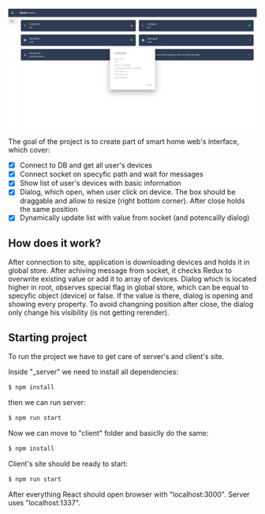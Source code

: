 ![Layout of application](./layout.png)

The goal of the project is to create part of smart home web's interface, which cover:

- [x] Connect to DB and get all user's devices
- [x] Connect socket on specyfic path and wait for messages
- [x] Show list of user's devices with basic information
- [x] Dialog, which open, when user click on device. The box should be draggable and allow to resize (right bottom corner). After close holds the same position
- [x] Dynamically update list with value from socket (and potencailly dialog)

## How does it work?

After connection to site, application is downloading devices and holds it in global store. After achiving message from socket, it checks Redux to overwrite existing value or add it to array of devices. Dialog which is located higher in root, observes special flag in global store, which can be equal to specyfic object (device) or false. If the value is there, dialog is opening and showing every property. To avoid changning position after close, the dialog only change his visibility (is not getting rerender).

## Starting project

To run the project we have to get care of server's and client's site.

Inside "_server" we need to install all dependencies:

```bash
$ npm install
```

then we can run server:

```bash
$ npm run start
```

Now we can move to "client" folder and basiclly do the same:

```bash
$ npm install
```

Client's site should be ready to start:

```bash
$ npm run start
```

After everything React should open browser with "localhost:3000". Server uses "localhost:1337".